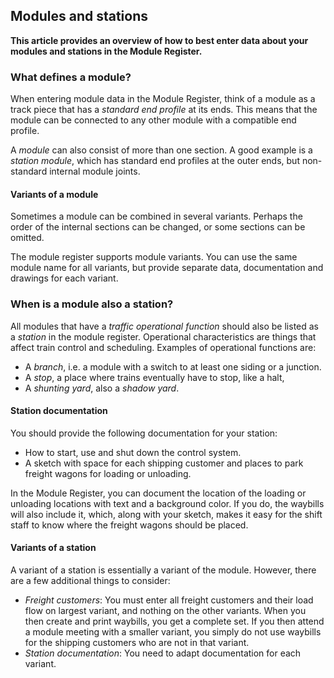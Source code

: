 ﻿## Modules and stations
**This article provides an overview of how to best enter data
about your modules and stations in the Module Register.**

### What defines a module?
When entering module data in the Module Register, think of a module
as a track piece that has a *standard end profile* at its ends.
This means that the module can be connected to any other module with
a compatible end profile.

 
A *module* can also consist of more than one section.
A good example is a *station module*, which has standard end profiles at the outer ends,
but non-standard internal module joints.

#### Variants of a module
Sometimes a module can be combined in several variants.
Perhaps the order of the internal sections can be changed, or some sections can be omitted.

The module register supports module variants. You can use the same module name for all variants,
but provide separate data, documentation and drawings for each variant.

### When is a module also a station?
All modules that have a *traffic operational function* should also be listed as a *station* in the module register.
Operational characteristics are things that affect train control and scheduling.
Examples of operational functions are:
- A *branch*, i.e. a module with a switch to at least one siding or a junction.
- A *stop*, a place where trains eventually have to stop, like a halt, 
- A *shunting yard*, also a *shadow yard*.

#### Station documentation
You should provide the following documentation for your station:
- How to start, use and shut down the control system.
- A sketch with space for each shipping customer and places to park freight wagons for loading or unloading.

In the Module Register, you can document the location of the loading or unloading locations
with text and a background color.
If you do, the waybills will also include it,
which, along with your sketch, makes it easy for the shift staff
to know where the freight wagons should be placed.


#### Variants of a station
A variant of a station is essentially a variant of the module.
However, there are a few additional things to consider:
- *Freight customers*: You must enter all freight customers and their load flow on
largest variant, and nothing on the other variants.
When you then create and print waybills, you get a complete set.
If you then attend a module meeting with a smaller variant, you simply do not use
waybills for the shipping customers who are not in that variant.
- *Station documentation*: You need to adapt documentation for each variant.

